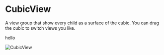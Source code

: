 # CubicView
A view group that show every child as a surface of the cubic. You can drag the cubic to switch views you like.

hello

![CubicView](http://wx4.sinaimg.cn/large/74a5275cgy1fg71ajw70ug20u01hcx6z.gif)
